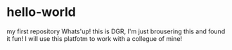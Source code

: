 # hello-world
my first repository 
Whats'up! this is DGR, I'm just brousering this and found it fun! I will use this platfotm to work with a collegue of mine!
